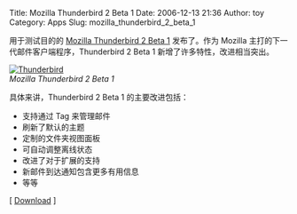 Title: Mozilla Thunderbird 2 Beta 1
Date: 2006-12-13 21:36
Author: toy
Category: Apps
Slug: mozilla_thunderbird_2_beta_1

用于测试目的的 [Mozilla Thunderbird 2 Beta
1](http://www.mozilla.com/en-US/thunderbird/releases/2.0b1.html)
发布了。作为 Mozilla 主打的下一代邮件客户端程序，Thunderbird 2 Beta 1
新增了许多特性，改进相当突出。

[![Thunderbird](http://i.linuxtoy.org/i/2006/12/thunderbird_s.jpg)](http://i.linuxtoy.org/i/2006/12/thunderbird.jpg)  
*Mozilla Thunderbird 2 Beta 1*

具体来讲，Thunderbird 2 Beta 1 的主要改进包括：

-   支持通过 Tag 来管理邮件
-   刷新了默认的主题
-   定制的文件夹视图面板
-   可自动调整离线状态
-   改进了对于扩展的支持
-   新邮件到达通知包含更多有用信息
-   等等

[
[Download](http://www.mozilla.com/en-US/thunderbird/releases/2.0b1.html#download)
]
